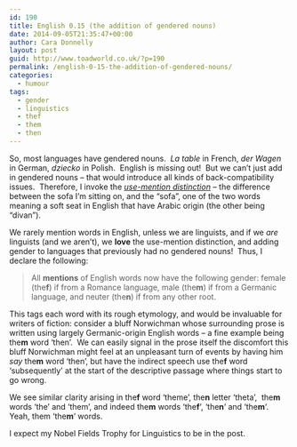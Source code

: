 ```yaml
---
id: 190
title: English 0.15 (the addition of gendered nouns)
date: 2014-09-05T21:35:47+00:00
author: Cara Donnelly
layout: post
guid: http://www.toadworld.co.uk/?p=190
permalink: /english-0-15-the-addition-of-gendered-nouns/
categories:
  - humour
tags:
  - gender
  - linguistics
  - thef
  - them
  - then
---
```

So, most languages have gendered nouns.  _La table_ in French, _der Wagen_ in German, _dziecko_ in Polish.  English is missing out!  But we can&#8217;t just add in gendered nouns &#8211; that would introduce all kinds of back-compatibility issues.  Therefore, I invoke the [_use-mention distinction_](http://en.wikipedia.org/wiki/Use%E2%80%93mention_distinction) &#8211; the difference between the sofa I&#8217;m sitting on, and the &#8220;sofa&#8221;, one of the two words meaning a soft seat in English that have Arabic origin (the other being &#8220;divan&#8221;).

We rarely mention words in English, unless we are linguists, and if we _are_ linguists (and we aren&#8217;t), we **love** the use-mention distinction, and adding gender to languages that previously had no gendered nouns!  Thus, I declare the following:

> All **mentions** of English words now have the following gender: female (the**f**) if from a Romance language, male (the**m**) if from a Germanic language, and neuter (the**n**) if from any other root.

This tags each word with its rough etymology, and would be invaluable for writers of fiction: consider a bluff Norwichman whose surrounding prose is written using largely Germanic-origin English words &#8211; a fine example being the**m** word &#8216;then&#8217;.  We can easily signal in the prose itself the discomfort this bluff Norwichman might feel at an unpleasant turn of events by having him _say_ the**m** word &#8216;then&#8217;, but have the indirect speech use the**f** word &#8216;subsequently&#8217; at the start of the descriptive passage where things start to go wrong.

We see similar clarity arising in the**f** word &#8216;theme&#8217;, the**n** letter &#8216;theta&#8217;,  the**m** words &#8216;the&#8217; and &#8216;them&#8217;, and indeed the**m** words &#8216;the**f**&#8216;, &#8216;the**n**&#8216; and &#8216;the**m**&#8216;.  Yeah, them &#8216;the**m**&#8216; words.

I expect my Nobel Fields Trophy for Linguistics to be in the post.